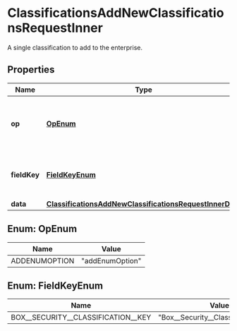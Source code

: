 

# ClassificationsAddNewClassificationsRequestInner

A single classification to add to the enterprise.

## Properties

| Name | Type | Description | Notes |
|------------ | ------------- | ------------- | -------------|
|**op** | [**OpEnum**](#OpEnum) | The type of change to perform on the classification object. |  |
|**fieldKey** | [**FieldKeyEnum**](#FieldKeyEnum) | Defines classifications  available in the enterprise. |  |
|**data** | [**ClassificationsAddNewClassificationsRequestInnerData**](ClassificationsAddNewClassificationsRequestInnerData.md) |  |  |



## Enum: OpEnum

| Name | Value |
|---- | -----|
| ADDENUMOPTION | &quot;addEnumOption&quot; |



## Enum: FieldKeyEnum

| Name | Value |
|---- | -----|
| BOX__SECURITY__CLASSIFICATION__KEY | &quot;Box__Security__Classification__Key&quot; |



